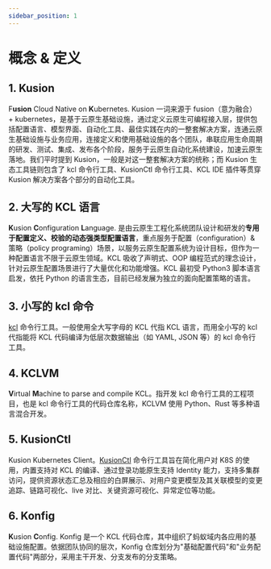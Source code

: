 ```yaml
---
sidebar_position: 1
---
```


# 概念 & 定义

## 1. Kusion

F**usion** Cloud Native on **K**ubernetes. Kusion 一词来源于 fusion（意为融合） + kubernetes，是基于云原生基础设施，通过定义云原生可编程接入层，提供包括配置语言、模型界面、自动化工具、最佳实践在内的一整套解决方案，连通云原生基础设施与业务应用，连接定义和使用基础设施的各个团队，串联应用生命周期的研发、测试、集成、发布各个阶段，服务于云原生自动化系统建设，加速云原生落地。我们平时提到 Kusion，一般是对这一整套解决方案的统称；而 Kusion 生态工具链则包含了 kcl 命令行工具、KusionCtl 命令行工具、KCL IDE 插件等贯穿 Kusion 解决方案各个部分的自动化工具。


## 2. 大写的 KCL 语言

**K**usion **C**onfiguration **L**anguage. 是由云原生工程化系统团队设计和研发的**专用于配置定义、校验的动态强类型配置语言**，重点服务于配置（configuration）& 策略（policy programing）场景，以服务云原生配置系统为设计目标，但作为一种配置语言不限于云原生领域。KCL 吸收了声明式、OOP 编程范式的理念设计，针对云原生配置场景进行了大量优化和功能增强。KCL 最初受 Python3 脚本语言启发，依托 Python 的语言生态，目前已经发展为独立的面向配置策略的语言。

## 3. 小写的 kcl 命令

[kcl](/docs/reference/cli/kcl/overview) 命令行工具。一般使用全大写字母的 KCL 代指 KCL 语言，而用全小写的 kcl 代指能将 KCL 代码编译为低层次数据输出（如 YAML, JSON 等）的 kcl 命令行工具。

## 4. KCLVM

**V**irtual **M**achine to parse and compile KCL。指开发 kcl 命令行工具的工程项目，也是 kcl 命令行工具的代码仓库名称，KCLVM 使用 Python、Rust 等多种语言混合开发。

## 5. KusionCtl

Kusion Kubernetes Client。[KusionCtl](/docs/reference/cli/kusionctl/overview) 命令行工具旨在简化用户对 K8S 的使用，内置支持对 KCL 的编译、通过登录功能原生支持 Identity 能力，支持多集群访问，提供资源状态汇总及相应的白屏展示、对用户变更模型及其关联模型的变更追踪、链路可视化、live 对比、关键资源可视化、异常定位等功能。

## 6. Konfig

**K**usion **C**onfig. Konfig 是一个 KCL 代码仓库，其中组织了蚂蚁域内各应用的基础设施配置。依据团队协同的层次，Konfig 仓库划分为"基础配置代码"和"业务配置代码"两部分，采用主干开发、分支发布的分支策略。
